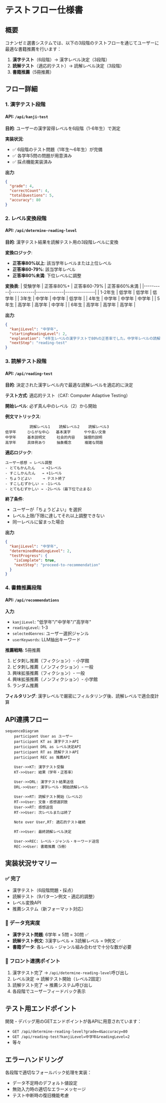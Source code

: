 # テストフロー仕様書

## 概要

コナンゼミ選書システムでは、以下の3段階のテストフローを通じてユーザーに最適な書籍推薦を行います：

1. **漢字テスト**（6段階）→ 漢字レベル決定（3段階）
2. **読解テスト**（適応的テスト）→ 読解レベル決定（3段階）
3. **書籍推薦**（5冊推薦）

## フロー詳細

### 1. 漢字テスト段階

#### API: `/api/kanji-test`

**目的**: ユーザーの漢字習得レベルを6段階（1-6年生）で測定

**実装状況**:
- ✅ 6段階のテスト問題（1年生～6年生）が完備
- ✅ 各学年5問の問題が用意済み
- ✅ 採点機能実装済み

**出力**:
```json
{
  "grade": 4,
  "correctCount": 4,
  "totalQuestions": 5,
  "accuracy": 80
}
```

### 2. レベル変換段階

#### API: `/api/determine-reading-level`

**目的**: 漢字テスト結果を読解テスト用の3段階レベルに変換

**変換ロジック**:
- **正答率80%以上**: 該当学年レベルまたは上位レベル
- **正答率60-79%**: 該当学年レベル
- **正答率60%未満**: 下位レベルに調整

**変換表**:
| 受験学年 | 正答率80%+ | 正答率60-79% | 正答率60%未満 |
|----------|------------|--------------|---------------|
| 1-2年生  | 低学年     | 低学年       | 低学年        |
| 3年生    | 中学年     | 中学年       | 低学年        |
| 4年生    | 中学年     | 中学年       | 中学年        |
| 5年生    | 高学年     | 高学年       | 中学年        |
| 6年生    | 高学年     | 高学年       | 高学年        |

**出力**:
```json
{
  "kanjiLevel": "中学年",
  "startingReadingLevel": 2,
  "explanation": "4年生レベルの漢字テストで80%の正答率でした。中学年レベルの読解テストに進みます。",
  "nextStep": "reading-test"
}
```

### 3. 読解テスト段階

#### API: `/api/reading-test`

**目的**: 決定された漢字レベル内で最適な読解レベルを適応的に決定

**テスト方式**: 適応的テスト（CAT: Computer Adaptive Testing）

**開始レベル**: 必ず真ん中のレベル（2）から開始

**例文マトリックス**:
```
           読解レベル1    読解レベル2    読解レベル3
低学年     ひらがな中心   基本漢字      やや長い文章
中学年     基本説明文     社会的内容    論理的説明
高学年     具体例あり     抽象概念      複雑な問題
```

**適応ロジック**:
```
ユーザー感想 → レベル調整
- とてもかんたん   → +2レベル
- すこしかんたん   → +1レベル  
- ちょうどよい     → テスト終了
- すこしむずかしい → -1レベル
- とてもむずかしい → -2レベル（最下位で止まる）
```

**終了条件**:
- ユーザーが「ちょうどよい」を選択
- レベル上限/下限に達してそれ以上調整できない
- 同一レベルに留まった場合

**出力**:
```json
{
  "kanjiLevel": "中学年",
  "determinedReadingLevel": 2,
  "testProgress": {
    "isComplete": true,
    "nextStep": "proceed-to-recommendation"
  }
}
```

### 4. 書籍推薦段階

#### API: `/api/recommendations`

**入力**: 
- `kanjiLevel`: "低学年"/"中学年"/"高学年"
- `readingLevel`: 1-3
- `selectedGenres`: ユーザー選択ジャンル
- `userKeywords`: LLM抽出キーワード

**推薦戦略**: 5冊推薦
1. ビタ刺し推薦（フィクション）- 小学館
2. ビタ刺し推薦（ノンフィクション）- 一般
3. 興味拡張推薦（フィクション）- 一般
4. 興味拡張推薦（ノンフィクション）- 小学館
5. ランダム推薦

**フィルタリング**: 漢字レベルで厳密にフィルタリング後、読解レベルで適合度計算

## API連携フロー

```mermaid
sequenceDiagram
    participant User as ユーザー
    participant KT as 漢字テストAPI
    participant DRL as レベル決定API
    participant RT as 読解テストAPI
    participant REC as 推薦API
    
    User->>KT: 漢字テスト受験
    KT->>User: 結果（学年・正答率）
    
    User->>DRL: 漢字テスト結果送信
    DRL->>User: 漢字レベル・開始読解レベル
    
    User->>RT: 読解テスト開始（レベル2）
    RT->>User: 文章・感想選択肢
    User->>RT: 感想送信
    RT->>User: 次レベルまたは終了
    
    Note over User,RT: 適応的テスト継続
    
    RT->>User: 最終読解レベル決定
    
    User->>REC: レベル・ジャンル・キーワード送信
    REC->>User: 書籍推薦（5冊）
```

## 実装状況サマリー

### ✅ 完了
- 漢字テスト（6段階問題・採点）
- 読解テスト（9パターン例文・適応的調整）
- レベル変換API
- 推薦システム（新フォーマット対応）

### 📝 データ充実度
- **漢字テスト問題**: 6学年 × 5問 = 30問 ✅
- **読解テスト例文**: 3漢字レベル × 3読解レベル = 9例文 ✅
- **書籍データ**: 各レベル・ジャンル組み合わせで十分な数が必要

### 🔄 フロント連携ポイント
1. 漢字テスト完了 → `/api/determine-reading-level`呼び出し
2. レベル決定 → 読解テスト開始（レベル2固定）
3. 読解テスト完了 → 推薦システム呼び出し
4. 各段階でユーザーフィードバック表示

## テスト用エンドポイント

開発・デバッグ用のGETエンドポイントが各APIに用意されています：

- `GET /api/determine-reading-level?grade=4&accuracy=80`
- `GET /api/reading-test?kanjiLevel=中学年&readingLevel=2`
- 等々

## エラーハンドリング

各段階で適切なフォールバック処理を実装：
- データ不足時のデフォルト値設定
- 無効入力時の適切なエラーメッセージ
- テスト中断時の復旧機能考慮 
